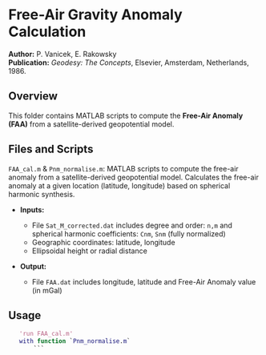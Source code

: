 # Free-Air Gravity Anomaly Calculation

**Author:** P. Vanicek, E. Rakowsky  
**Publication:** *Geodesy: The Concepts*, Elsevier, Amsterdam, Netherlands, 1986.

## Overview

This folder contains MATLAB scripts to compute the **Free-Air Anomaly (FAA)** from a satellite-derived geopotential model. 

## Files and Scripts

`FAA_cal.m` & `Pnm_normalise.m`:  MATLAB scripts to compute the free-air anomaly from a satellite-derived geopotential model. Calculates the free-air anomaly at a given location (latitude, longitude) based on spherical harmonic synthesis.

- **Inputs:**
  - File `Sat_M_corrected.dat` includes degree and order: `n,m` and spherical harmonic coefficients: `Cnm`, `Snm` (fully normalized)
  - Geographic coordinates: latitude, longitude
  - Ellipsoidal height or radial distance


- **Output:**
  - File `FAA.dat` includes longitude, latitude and Free-Air Anomaly value (in mGal)

## Usage
  ```matlab
     'run FAA_cal.m'
	 with function `Pnm_normalise.m` 
		 ```

